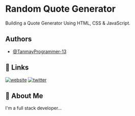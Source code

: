 
# Random Quote Generator

Building a Quote Generator Using HTML, CSS & JavaScript.



## Authors

- [@TanmayProgrammer-13](https://github.com/TanmayProgrammer-13)


## 🔗 Links
[![website](https://img.shields.io/badge/website-000?style=for-the-badge&logo=ko-fi&logoColor=white)](http://mrprogrammer.in/)
[![twitter](https://img.shields.io/badge/twitter-1DA1F2?style=for-the-badge&logo=twitter&logoColor=white)](https://twitter.com/MrProgrammer21)


## 🚀 About Me
I'm a full stack developer...

